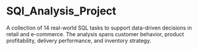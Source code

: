 # SQl_Analysis_Project
A collection of 14 real-world SQL tasks to support data-driven decisions in retail and e-commerce. The analysis spans customer behavior, product profitability, delivery performance, and inventory strategy.
